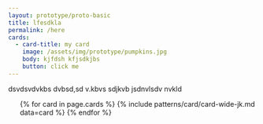 ```yaml
---
layout: prototype/proto-basic
title: lfesdkla
permalink: /here
cards:
  - card-title: my card
    image: /assets/img/prototype/pumpkins.jpg
    body: kjfdsh kfjsdkjbs
    button: click me
---
```

dsvdsvdvkbs dvbsd,sd v.kbvs
 sdjkvb jsdnvlsdv nvkld

<div class="resources">
        <ul class="usa-card-group">
            {% for card in page.cards %}
                {% include patterns/card/card-wide-jk.md  data=card %}
            {% endfor %}
        </ul>
    </div>